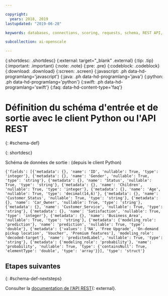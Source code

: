 ```yaml
---

copyright:
  years: 2018, 2019
lastupdated: "2019-06-28"

keywords: databases, connections, scoring, requests, schema, REST API, API

subcollection: ai-openscale

---
```


{:shortdesc: .shortdesc}
{:external: target="_blank" .external}
{:tip: .tip}
{:important: .important}
{:note: .note}
{:pre: .pre}
{:codeblock: .codeblock}
{:download: .download}
{:screen: .screen}
{:javascript: .ph data-hd-programlang='javascript'}
{:java: .ph data-hd-programlang='java'}
{:python: .ph data-hd-programlang='python'}
{:swift: .ph data-hd-programlang='swift'}
{:faq: data-hd-content-type='faq'}

# Définition du schéma d'entrée et de sortie avec le client Python ou l'API REST
{: #schema-def}


{: shortdesc}

Schéma de données de sortie : (depuis le client Python)

```
{'fields': [{'metadata': {}, 'name': 'ID', 'nullable': True, 'type': 'integer'}, {'metadata': {}, 'name': 'Gender', 'nullable': True, 'type': 'string'}, {'metadata': {}, 'name': 'Status', 'nullable': True, 'type': 'string'}, {'metadata': {}, 'name': 'Children', 'nullable': True, 'type': 'integer'}, {'metadata': {}, 'name': 'Age', 'nullable': True, 'type': 'decimal(14,6)'}, {'metadata': {}, 'name': 'Customer_Status', 'nullable': True, 'type': 'string'}, {'metadata': {}, 'name': 'Car_Owner', 'nullable': True, 'type': 'string'}, {'metadata': {}, 'name': 'Customer_Service', 'nullable': True, 'type': 'string'}, {'metadata': {}, 'name': 'Satisfaction', 'nullable': True, 'type': 'integer'}, {'metadata': {}, 'name': 'Business_Area', 'nullable': True, 'type': 'string'}, {'metadata': {'modeling_role': 'prediction'}, 'name': 'prediction', 'nullable': True, 'type': 'double'}, {'metadata': {'values': ['NA', 'Free Upgrade', 'On-demand pickup location', 'Voucher', 'Premium features'], 'modeling_role': 'decoded-target'}, 'name': 'predictedLabel', 'nullable': True, 'type': 'string'}, {'metadata': {'modeling_role': 'probability'}, 'name': 'probability', 'nullable': True, 'type': {'containsNull': True, 'elementType': 'double', 'type': 'array'}}], 'type': 'struct'}
```



## Etapes suivantes
{: #schema-def-nextsteps}

Consulter la [documentation de l'API REST](https://cloud.ibm.com/apidocs/ai-openscale#post-feedback-payload){: external}.
